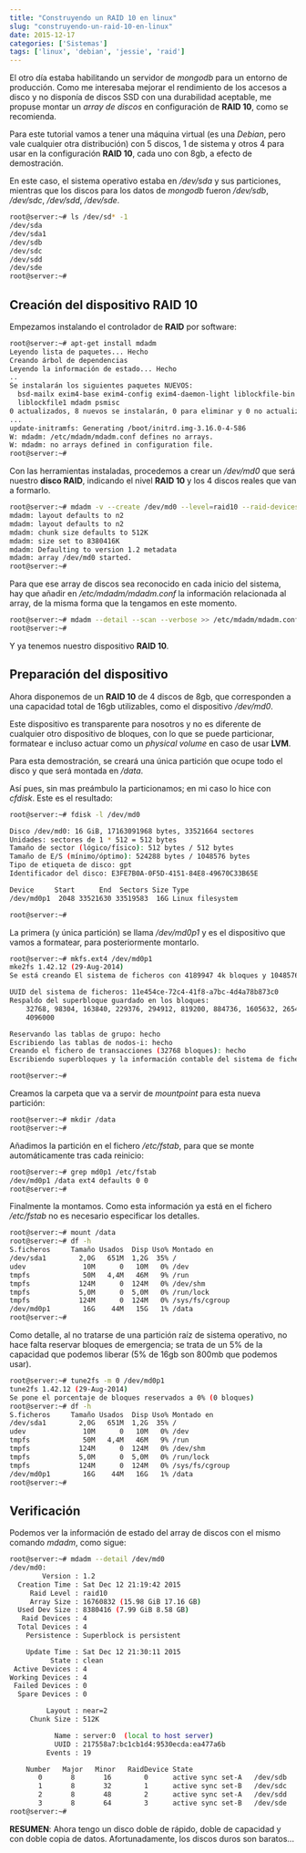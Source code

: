```yaml
---
title: "Construyendo un RAID 10 en linux"
slug: "construyendo-un-raid-10-en-linux"
date: 2015-12-17
categories: ['Sistemas']
tags: ['linux', 'debian', 'jessie', 'raid']
---
```


El otro día estaba habilitando un servidor de *mongodb* para un entorno de producción. Como me interesaba mejorar el rendimiento de los accesos a disco y no disponía de discos SSD con una durabilidad aceptable, me propuse montar un *array de discos* en configuración de **RAID 10**, como se recomienda.<!--more-->

Para este tutorial vamos a tener una máquina virtual (es una *Debian*, pero vale cualquier otra distribución) con 5 discos, 1 de sistema y otros 4 para usar en la configuración **RAID 10**, cada uno con 8gb, a efecto de demostración.

En este caso, el sistema operativo estaba en */dev/sda* y sus particiones, mientras que los discos para los datos de *mongodb* fueron */dev/sdb*, */dev/sdc*, */dev/sdd*, */dev/sde*.

```bash
root@server:~# ls /dev/sd* -1
/dev/sda
/dev/sda1
/dev/sdb
/dev/sdc
/dev/sdd
/dev/sde
root@server:~# 
```

## Creación del dispositivo RAID 10

Empezamos instalando el controlador de **RAID** por software:

```bash
root@server:~# apt-get install mdadm
Leyendo lista de paquetes... Hecho
Creando árbol de dependencias       
Leyendo la información de estado... Hecho
..
Se instalarán los siguientes paquetes NUEVOS:
  bsd-mailx exim4-base exim4-config exim4-daemon-light liblockfile-bin
  liblockfile1 mdadm psmisc
0 actualizados, 8 nuevos se instalarán, 0 para eliminar y 0 no actualizados.
...
update-initramfs: Generating /boot/initrd.img-3.16.0-4-586
W: mdadm: /etc/mdadm/mdadm.conf defines no arrays.
W: mdadm: no arrays defined in configuration file.
root@server:~# 
```

Con las herramientas instaladas, procedemos a crear un */dev/md0* que será nuestro **disco RAID**, indicando el nivel **RAID 10** y los 4 discos reales que van a formarlo.

```bash
root@server:~# mdadm -v --create /dev/md0 --level=raid10 --raid-devices=4 /dev/sdb /dev/sdc /dev/sdd /dev/sde
mdadm: layout defaults to n2
mdadm: layout defaults to n2
mdadm: chunk size defaults to 512K
mdadm: size set to 8380416K
mdadm: Defaulting to version 1.2 metadata
mdadm: array /dev/md0 started.
root@server:~# 
```

Para que ese array de discos sea reconocido en cada inicio del sistema, hay que añadir en */etc/mdadm/mdadm.conf* la información relacionada al array, de la misma forma que la tengamos en este momento.

```bash
root@server:~# mdadm --detail --scan --verbose >> /etc/mdadm/mdadm.conf
root@server:~# 
```

Y ya tenemos nuestro dispositivo **RAID 10**.

## Preparación del dispositivo

Ahora disponemos de un **RAID 10** de 4 discos de 8gb, que corresponden a una capacidad total de 16gb utilizables, como el dispositivo */dev/md0*.

Este dispositivo es transparente para nosotros y no es diferente de cualquier otro dispositivo de bloques, con lo que se puede particionar, formatear e incluso actuar como un *physical volume* en caso de usar **LVM**.

Para esta demostración, se creará una única partición que ocupe todo el disco y que será montada en */data*.

Así pues, sin mas preámbulo la particionamos; en mi caso lo hice con *cfdisk*. Este es el resultado:

```bash
root@server:~# fdisk -l /dev/md0

Disco /dev/md0: 16 GiB, 17163091968 bytes, 33521664 sectores
Unidades: sectores de 1 * 512 = 512 bytes
Tamaño de sector (lógico/físico): 512 bytes / 512 bytes
Tamaño de E/S (mínimo/óptimo): 524288 bytes / 1048576 bytes
Tipo de etiqueta de disco: gpt
Identificador del disco: E3FE7B0A-0F5D-4151-84E8-49670C33B65E

Device     Start      End  Sectors Size Type
/dev/md0p1  2048 33521630 33519583  16G Linux filesystem

root@server:~# 
```

La primera (y única partición) se llama */dev/md0p1* y es el dispositivo que vamos a formatear, para posteriormente montarlo.

```bash
root@server:~# mkfs.ext4 /dev/md0p1 
mke2fs 1.42.12 (29-Aug-2014)
Se está creando El sistema de ficheros con 4189947 4k bloques y 1048576 nodos-i

UUID del sistema de ficheros: 11e454ce-72c4-41f8-a7bc-4d4a78b873c0
Respaldo del superbloque guardado en los bloques: 
	32768, 98304, 163840, 229376, 294912, 819200, 884736, 1605632, 2654208, 
	4096000

Reservando las tablas de grupo: hecho                           
Escribiendo las tablas de nodos-i: hecho                           
Creando el fichero de transacciones (32768 bloques): hecho
Escribiendo superbloques y la información contable del sistema de ficheros:   hecho  

root@server:~# 
```

Creamos la carpeta que va a servir de *mountpoint* para esta nueva partición:

```bash
root@server:~# mkdir /data
root@server:~# 
```

Añadimos la partición en el fichero */etc/fstab*, para que se monte automáticamente tras cada reinicio:

```bash
root@server:~# grep md0p1 /etc/fstab 
/dev/md0p1 /data ext4 defaults 0 0
root@server:~# 
```

Finalmente la montamos. Como esta información ya está en el fichero */etc/fstab* no es necesario especificar los detalles.

```bash
root@server:~# mount /data
root@server:~# df -h
S.ficheros     Tamaño Usados  Disp Uso% Montado en
/dev/sda1        2,0G   651M  1,2G  35% /
udev              10M      0   10M   0% /dev
tmpfs             50M   4,4M   46M   9% /run
tmpfs            124M      0  124M   0% /dev/shm
tmpfs            5,0M      0  5,0M   0% /run/lock
tmpfs            124M      0  124M   0% /sys/fs/cgroup
/dev/md0p1        16G    44M   15G   1% /data
root@server:~# 
```

Como detalle, al no tratarse de una partición raíz de sistema operativo, no hace falta reservar bloques de emergencia; se trata de un 5% de la capacidad que podemos liberar (5% de 16gb son 800mb que podemos usar).

```bash
root@server:~# tune2fs -m 0 /dev/md0p1 
tune2fs 1.42.12 (29-Aug-2014)
Se pone el porcentaje de bloques reservados a 0% (0 bloques)
root@server:~# df -h
S.ficheros     Tamaño Usados  Disp Uso% Montado en
/dev/sda1        2,0G   651M  1,2G  35% /
udev              10M      0   10M   0% /dev
tmpfs             50M   4,4M   46M   9% /run
tmpfs            124M      0  124M   0% /dev/shm
tmpfs            5,0M      0  5,0M   0% /run/lock
tmpfs            124M      0  124M   0% /sys/fs/cgroup
/dev/md0p1        16G    44M   16G   1% /data
root@server:~# 
```

## Verificación

Podemos ver la información de estado del array de discos con el mismo comando *mdadm*, como sigue:

```bash
root@server:~# mdadm --detail /dev/md0
/dev/md0:
        Version : 1.2
  Creation Time : Sat Dec 12 21:19:42 2015
     Raid Level : raid10
     Array Size : 16760832 (15.98 GiB 17.16 GB)
  Used Dev Size : 8380416 (7.99 GiB 8.58 GB)
   Raid Devices : 4
  Total Devices : 4
    Persistence : Superblock is persistent

    Update Time : Sat Dec 12 21:30:11 2015
          State : clean 
 Active Devices : 4
Working Devices : 4
 Failed Devices : 0
  Spare Devices : 0

         Layout : near=2
     Chunk Size : 512K

           Name : server:0  (local to host server)
           UUID : 217558a7:bc1cb1d4:9530ecda:ea477a6b
         Events : 19

    Number   Major   Minor   RaidDevice State
       0       8       16        0      active sync set-A   /dev/sdb
       1       8       32        1      active sync set-B   /dev/sdc
       2       8       48        2      active sync set-A   /dev/sdd
       3       8       64        3      active sync set-B   /dev/sde
root@server:~# 
```

**RESUMEN**: Ahora tengo un disco doble de rápido, doble de capacidad y con doble copia de datos. Afortunadamente, los discos duros son baratos...
